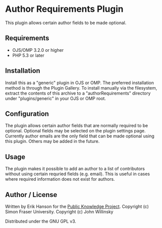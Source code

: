 # Author Requirements Plugin

This plugin allows certain author fields to be made optional.

## Requirements
* OJS/OMP 3.2.0 or higher
* PHP 5.3 or later

## Installation

Install this as a "generic" plugin in OJS or OMP. The preferred installation method is through the Plugin Gallery. To install manually via the filesystem, extract the contents of this archive to a "authorRequirements" directory under "plugins/generic" in your OJS or OMP root.

## Configuration

The plugin allows certain author fields that are normally required to be optional. Optional fields may be selected on the plugin settings page. Currently author emails are the only field that can be made optional using this plugin. Others may be added in the future. 

## Usage

The plugin makes it possible to add an author to a list of contributors without using certain requried fields (e.g. email). This is useful in cases where required information does not exist for authors.

## Author / License

Written by Erik Hanson for the [Public Knowledge Project](https://pkp.sfu.ca). Copyright (c) Simon Fraser University. Copyright (c) John Willinsky

Distributed under the GNU GPL v3.

